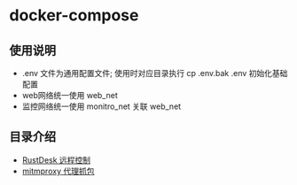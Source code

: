 # docker-compose

## 使用说明
* .env 文件为通用配置文件; 使用时对应目录执行 cp .env.bak .env 初始化基础配置 
* web网络统一使用 web_net
* 监控网络统一使用 monitro_net 关联 web_net


## 目录介绍
* [RustDesk 远程控制](/rustdesk/)
* [mitmproxy 代理抓包](/mitmproxy/)
